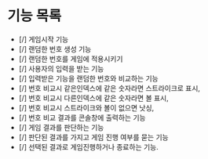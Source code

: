 # 기능 목록
- [/] 게임시작 기능
- [/] 랜덤한 번호 생성 기능
- [/] 랜덤한 번호를 게임에 적용시키기
- [/] 사용자의 입력을 받는 기능
- [/] 입력받은 기능을 랜덤한 번호와 비교하는 기능
- [/] 번호 비교시 같은인덱스에 같은 숫자라면 스트라이크로 표시,
- [/] 번호 비교시 다른인덱스에 같은 숫자라면 볼 표시,
- [/] 번호 비교시 스트라이크와 볼이 없으면 낫싱,
- [/] 번호 비교 결과를 콘솔창에 출력하는 기능
- [/] 게임 결과를 판단하는 기능
- [/] 판단된 결과를 가지고 게임 진행 여부를 묻는 기능
- [/] 선택된 결과로 게임진행하거나 종료하는 기능.